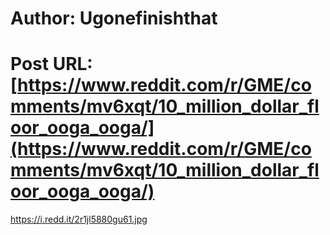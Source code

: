 # Author: Ugonefinishthat
# Post URL: [https://www.reddit.com/r/GME/comments/mv6xqt/10_million_dollar_floor_ooga_ooga/](https://www.reddit.com/r/GME/comments/mv6xqt/10_million_dollar_floor_ooga_ooga/)


https://i.redd.it/2r1jl5880gu61.jpg